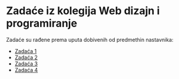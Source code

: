 # Zadaće iz kolegija Web dizajn i programiranje
Zadaće su rađene prema uputa dobivenih od predmethin nastavnika:<br>
<ul>
<li><a href="https://github.com/ivapapac/webdip/blob/main/upute/Zada%C4%87a%201.pdf">Zadaća 1</a></li>
<li><a href="https://github.com/ivapapac/webdip/blob/main/upute/Zada%C4%87a%202.pdf">Zadaća 2</a></li>
<li><a href="https://github.com/ivapapac/webdip/blob/main/upute/Zadac%CC%81a%203.pdf">Zadaća 3</a></li>
<li><a href="https://github.com/ivapapac/webdip/blob/main/upute/Zadac%CC%81a%204.pdf">Zadaća 4</a></li>
</ul>

